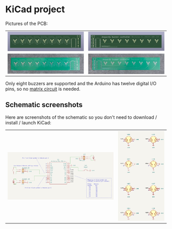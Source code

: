 # KiCad project

Pictures of the PCB:

<table>
<tr>
<td><img src="images_for_readme/PCB/kicad-screenshot-front.png" alt="Screenshot of front of PCB in KiCad"></td>
<td><img src="images_for_readme/PCB/kicad-screenshot-back.png" alt="Screenshot of back of PCB in KiCad"></td>
</tr>
<tr>
<td><img src="images_for_readme/PCB/PCB-photo-front.jpeg" alt="Photo of front of PCB"></td>
<td><img src="images_for_readme/PCB/PCB-photo-back.jpeg" alt="Photo of back of PCB"></td>
</tr>
</table>

Only eight buzzers are supported and the Arduino has twelve digital I/O pins, so no [matrix circuit](https://en.wikipedia.org/wiki/Keyboard_matrix_circuit) is needed.

## Schematic screenshots

Here are screenshots of the schematic so you don't need to download / install / launch KiCad:

<table>
<tr>
<td><img src="images_for_readme/schematic/kicad-schematic-screenshot-main.png" alt="Screenshot of schematic showing the Arduino, power indicator light, reset button, enable switch, and enable indicator light"></td>
<td><img src="images_for_readme/schematic/kicad-schematic-screenshot-XLRs.png" alt="Screenshot of the schematic showing the XLR connectors"></td>
</tr>
</table>
